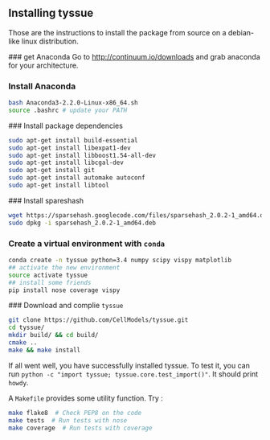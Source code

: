 ## Installing tyssue

Those are the instructions to install the package from source on a debian-like linux distribution.

### get Anaconda
Go to http://continuum.io/downloads and grab anaconda for your architecture.

### Install Anaconda

```bash
bash Anaconda3-2.2.0-Linux-x86_64.sh
source .bashrc # update your PATH
```

### Install package dependencies

```bash
sudo apt-get install build-essential
sudo apt-get install libexpat1-dev
sudo apt-get install libboost1.54-all-dev
sudo apt-get install libcgal-dev
sudo apt-get install git
sudo apt-get install automake autoconf
sudo apt-get install libtool
```

### Install spareshash

```bash
wget https://sparsehash.googlecode.com/files/sparsehash_2.0.2-1_amd64.deb
sudo dpkg -i sparsehash_2.0.2-1_amd64.deb
```

### Create a virtual environment with `conda`

```bash
conda create -n tyssue python=3.4 numpy scipy vispy matplotlib
## activate the new environment
source activate tyssue
## install some friends
pip install nose coverage vispy
```

### Download and complie `tyssue`

```bash
git clone https://github.com/CellModels/tyssue.git
cd tyssue/
mkdir build/ && cd build/
cmake ..
make && make install
```

If all went well, you have successfully installed tyssue. To test it, you can run `python -c "import tyssue; tyssue.core.test_import()"`. It should print `howdy`.

A `Makefile` provides some utility function. Try :

```sh
make flake8  # Check PEP8 on the code
make tests  # Run tests with nose
make coverage  # Run tests with coverage
```
